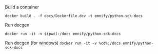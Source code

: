 Build a container

`docker build . -f docs/Dockerfile.dev -t emnify/python-sdk-docs`

Run docgen

`docker run -it -v $(pwd):/docs emnify/python-sdk-docs`

Run docgen (for windows)
`docker run -it -v %cd%:/docs emnify/python-sdk-docs`
